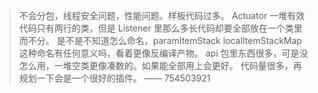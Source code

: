 > 不会分包，线程安全问题，性能问题。样板代码过多。
> Actuator 一堆有效代码只有两行的类，但是 Listener 里那么多长代码却要全部放在一个类里而不分。
> 是不是不知道怎么命名，paramItemStack localItemStackMap 这种命名有任何意义吗，看着更像反编译产物。
> api 包里东西很多，可是没怎么用，一堆空类更像凑数的。如果能全部用上会更好。
> 代码量很多，再规划一下会是一个很好的插件。 —— 754503921
